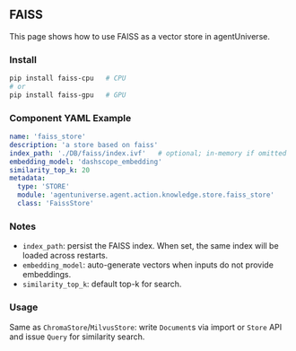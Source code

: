 ## FAISS

This page shows how to use FAISS as a vector store in agentUniverse.

### Install
```bash
pip install faiss-cpu   # CPU
# or
pip install faiss-gpu   # GPU
```

### Component YAML Example
```yaml
name: 'faiss_store'
description: 'a store based on faiss'
index_path: './DB/faiss/index.ivf'   # optional; in-memory if omitted
embedding_model: 'dashscope_embedding'
similarity_top_k: 20
metadata:
  type: 'STORE'
  module: 'agentuniverse.agent.action.knowledge.store.faiss_store'
  class: 'FaissStore'
```

### Notes
- `index_path`: persist the FAISS index. When set, the same index will be loaded across restarts.
- `embedding_model`: auto-generate vectors when inputs do not provide embeddings.
- `similarity_top_k`: default top-k for search.

### Usage
Same as `ChromaStore`/`MilvusStore`: write `Document`s via import or `Store` API and issue `Query` for similarity search.


